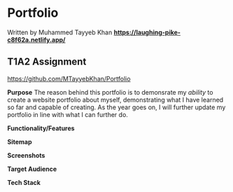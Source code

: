 # Portfolio
Written by Muhammed Tayyeb Khan
**https://laughing-pike-c8f62a.netlify.app/**

## T1A2 Assignment
https://github.com/MTayyebKhan/Portfolio

**Purpose**
The reason behind this portfolio is to demonsrate my *ability* to create a website portfolio about myself, demonstrating what I have learned so far and capable of creating. As the year goes on, I will further update my portfolio in line with what I can further do.

**Functionality/Features**



**Sitemap**



**Screenshots**



**Target Audience**



**Tech Stack**



